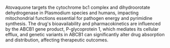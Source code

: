 Atovaquone targets the cytochrome bc1 complex and dihydroorotate dehydrogenase in Plasmodium species and humans, impacting mitochondrial functions essential for pathogen energy and pyrimidine synthesis. The drug's bioavailability and pharmacokinetics are influenced by the ABCB1 gene product, P-glycoprotein 1, which mediates its cellular efflux, and genetic variants in ABCB1 can significantly alter drug absorption and distribution, affecting therapeutic outcomes.